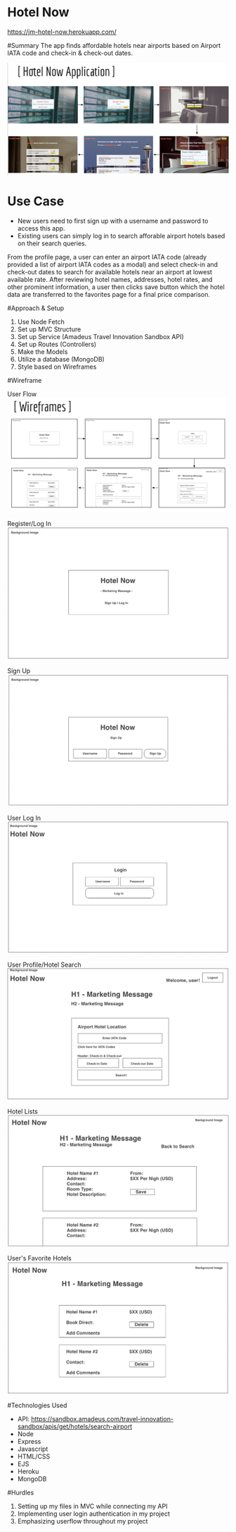 # Hotel Now

https://jm-hotel-now.herokuapp.com/

#Summary
The app finds affordable hotels near airports based on Airport IATA code and check-in & check-out dates.

![](/public/image/flow2.png)

# Use Case
- New users need to first sign up with a username and password to access this app.
- Existing users can simply log in to search afforable airport hotels based on their search queries.

From the profile page, a user can enter an airport IATA code (already provided a list of airport IATA codes as a modal) and select check-in and check-out dates to search for available hotels near an airport at lowest available rate. After reviewing hotel names, addresses, hotel rates, and other prominent information, a user then clicks save button which the hotel data are transferred to the favorites page for a final price comparison. 

#Approach & Setup
1. Use Node Fetch
2. Set up MVC Structure
3. Set up Service (Amadeus Travel Innovation Sandbox API)
4. Set up Routes (Controllers)
5. Make the Models
6. Utilize a database (MongoDB)
7. Style based on Wireframes

#Wireframe

User Flow
![](/public/image/flow1.png)

Register/Log In
![](/public/image/login.png)

Sign Up
![](/public/image/signup.png)

User Log In
![](/public/image/userlogin.png)

User Profile/Hotel Search 
![](/public/image/profile.png)

Hotel Lists
![](/public/image/new.png)

User's Favorite Hotels
![](/public/image/new1.png)

#Technologies Used
- API: https://sandbox.amadeus.com/travel-innovation-sandbox/apis/get/hotels/search-airport
- Node
- Express
- Javascript
- HTML/CSS
- EJS
- Heroku
- MongoDB

#Hurdles
1. Setting up my files in MVC while connecting my API
2. Implementing user login authentication in my project
3. Emphasizing userflow throughout my project
